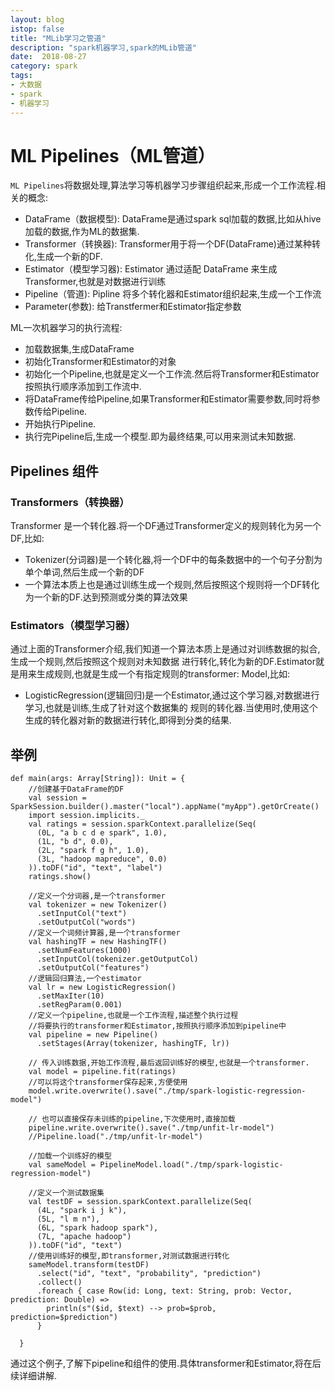 ```yaml
---
layout: blog
istop: false
title: "MLib学习之管道"
description: "spark机器学习,spark的MLib管道"
date:  2018-08-27
category: spark
tags:
- 大数据
- spark
- 机器学习
---
```

# ML Pipelines（ML管道）
`ML Pipelines`将数据处理,算法学习等机器学习步骤组织起来,形成一个工作流程.相关的概念:
* DataFrame（数据模型): DataFrame是通过spark sql加载的数据,比如从hive加载的数据,作为ML的数据集.
* Transformer（转换器): Transformer用于将一个DF(DataFrame)通过某种转化,生成一个新的DF.
* Estimator（模型学习器): Estimator 通过适配 DataFrame 来生成 Transformer,也就是对数据进行训练
* Pipeline（管道): Pipline 将多个转化器和Estimator组织起来,生成一个工作流
* Parameter(参数): 给Transtfermer和Estimator指定参数

ML一次机器学习的执行流程:
* 加载数据集,生成DataFrame
* 初始化Transformer和Estimator的对象
* 初始化一个Pipeline,也就是定义一个工作流.然后将Transformer和Estimator按照执行顺序添加到工作流中.
* 将DataFrame传给Pipeline,如果Transformer和Estimator需要参数,同时将参数传给Pipeline.
* 开始执行Pipeline.
* 执行完Pipeline后,生成一个模型.即为最终结果,可以用来测试未知数据.

## Pipelines 组件

### Transformers（转换器）
Transformer 是一个转化器.将一个DF通过Transformer定义的规则转化为另一个DF,比如:
* Tokenizer(分词器)是一个转化器,将一个DF中的每条数据中的一个句子分割为单个单词,然后生成一个新的DF
* 一个算法本质上也是通过训练生成一个规则,然后按照这个规则将一个DF转化为一个新的DF.达到预测或分类的算法效果

### Estimators（模型学习器）
通过上面的Transformer介绍,我们知道一个算法本质上是通过对训练数据的拟合,生成一个规则,然后按照这个规则对未知数据
进行转化,转化为新的DF.Estimator就是用来生成规则,也就是生成一个有指定规则的transformer: Model,比如:
* LogisticRegression(逻辑回归)是一个Estimator,通过这个学习器,对数据进行学习,也就是训练,生成了针对这个数据集的
规则的转化器.当使用时,使用这个生成的转化器对新的数据进行转化,即得到分类的结果.

## 举例
```
def main(args: Array[String]): Unit = {
    //创建基于DataFrame的DF
    val session = SparkSession.builder().master("local").appName("myApp").getOrCreate()
    import session.implicits._
    val ratings = session.sparkContext.parallelize(Seq(
      (0L, "a b c d e spark", 1.0),
      (1L, "b d", 0.0),
      (2L, "spark f g h", 1.0),
      (3L, "hadoop mapreduce", 0.0)
    )).toDF("id", "text", "label")
    ratings.show()

    //定义一个分词器,是一个transformer
    val tokenizer = new Tokenizer()
      .setInputCol("text")
      .setOutputCol("words")
    //定义一个词频计算器,是一个transformer
    val hashingTF = new HashingTF()
      .setNumFeatures(1000)
      .setInputCol(tokenizer.getOutputCol)
      .setOutputCol("features")
    //逻辑回归算法,一个estimator
    val lr = new LogisticRegression()
      .setMaxIter(10)
      .setRegParam(0.001)
    //定义一个pipeline,也就是一个工作流程,描述整个执行过程
    //将要执行的transformer和Estimator,按照执行顺序添加到pipeline中
    val pipeline = new Pipeline()
      .setStages(Array(tokenizer, hashingTF, lr))

    // 传入训练数据,开始工作流程,最后返回训练好的模型,也就是一个transformer.
    val model = pipeline.fit(ratings)
    //可以将这个transformer保存起来,方便使用
    model.write.overwrite().save("./tmp/spark-logistic-regression-model")

    // 也可以直接保存未训练的pipeline,下次使用时,直接加载
    pipeline.write.overwrite().save("./tmp/unfit-lr-model")
    //Pipeline.load("./tmp/unfit-lr-model")

    //加载一个训练好的模型
    val sameModel = PipelineModel.load("./tmp/spark-logistic-regression-model")

    //定义一个测试数据集
    val testDF = session.sparkContext.parallelize(Seq(
      (4L, "spark i j k"),
      (5L, "l m n"),
      (6L, "spark hadoop spark"),
      (7L, "apache hadoop")
    )).toDF("id", "text")
    //使用训练好的模型,即transformer,对测试数据进行转化
    sameModel.transform(testDF)
      .select("id", "text", "probability", "prediction")
      .collect()
      .foreach { case Row(id: Long, text: String, prob: Vector, prediction: Double) =>
        println(s"($id, $text) --> prob=$prob, prediction=$prediction")
      }

  }
```
通过这个例子,了解下pipeline和组件的使用.具体transformer和Estimator,将在后续详细讲解.
